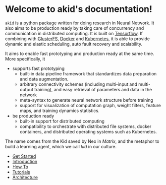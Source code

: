 # Welcome to akid's documentation!

`akid` is a python package written for doing research in Neural Network. It
also aims to be production ready by taking care of concurrency and
communication in distributed computing. It is built on
[Tensorflow](tensorflow.org). If combining with
[GlusterFS](https://www.gluster.org/), [Docker](https://www.docker.com/) and
[Kubernetes](kubernetes.io), it is able to provide dynamic and elastic
scheduling, auto fault recovery and scalability.

It aims to enable fast prototyping and production ready at the same time. More
specifically, it

* supports fast prototyping
  * built-in data pipeline framework that standardizes data preparation and
    data augmentation.
  * arbitrary connectivity schemes (including multi-input and multi-output
    training), and easy retrieval of parameters and data in the network
  * meta-syntax to generate neural network structure before training
  * support for visualization of computation graph, weight filters, feature
    maps, and training dynamics statistics.
* be production ready
  * built-in support for distributed computing
  * compatibility to orchestrate with distributed file systems, docker
    containers, and distributed operating systems such as Kubernetes.

The name comes from the Kid saved by Neo in *Matrix*, and the metaphor to build
a learning agent, which we call *kid* in our culture.

* [Get Started](get_started/index.md)
* [Introduction](intros/index.md)
* [How To](how_tos/index.md)
* [Tutorials](tutorials/index.md)
* [Architecture](arch/index.md)
